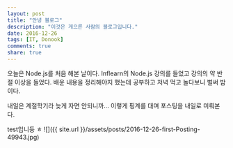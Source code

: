 ```yaml
---
layout: post
title: "안녕 블로그"
description: "이것은 게으른 사람의 블로그입니다."
date: 2016-12-26
tags: [IT, Donook]
comments: true
share: true
---
```


오늘은 Node.js를 처음 해본 날이다.
Inflearn의 Node.js 강의를 들었고 강의의 약 반절 이상을 들었다.
배운 내용을 정리해야지 했는데 공부하고 저녁 먹고 놀다보니 벌써 밤이다.

내일은 계절학기라 늦게 자면 안되니까...
이렇게 핑계를 대며 포스팅을 내일로 미뤄본다.

test입니둥
ㅎ
![]({{ site.url }}/assets/posts/2016-12-26-first-Posting-49943.jpg)
